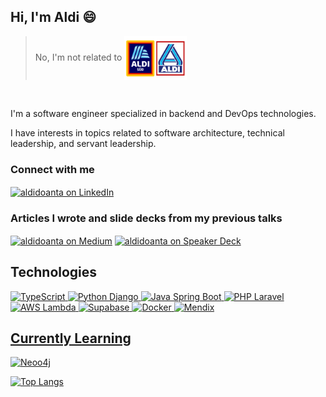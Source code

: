 ## Hi, I'm Aldi 😄
> No, I'm not related to <a href="https://aldi.com/" target="blank"><img align="center" src="https://raw.githubusercontent.com/aldidoanta/aldidoanta/main/aldi-sud-aldi-nord-seeklogo.svg" alt="ALDI Supermarket" height="70" width="100" /></a>
<br />

I'm a software engineer specialized in backend and DevOps technologies.

I have interests in topics related to software architecture, technical leadership, and servant leadership.

### Connect with me
<a href="https://www.linkedin.com/in/aldidoanta/" target="blank"><img align="center" src="https://content.linkedin.com/content/dam/me/business/en-us/amp/brand-site/v2/bg/LI-Bug.svg.original.svg" alt="aldidoanta on LinkedIn" height="42" width="50" /></a>


### Articles I wrote and slide decks from my previous talks
<a href="https://medium.com/@aldidoanta" target="blank"><img align="center" src="https://upload.wikimedia.org/wikipedia/commons/thumb/3/35/Medium_%28website%29_logo_2024.svg/1920px-Medium_%28website%29_logo_2024.svg.png" alt="aldidoanta on Medium" height="40" /></a>
<a href="https://speakerdeck.com/aldidoanta" target="blank"><img align="center" src="https://www.svgrepo.com/show/354375/speakerdeck.svg" alt="aldidoanta on Speaker Deck" height="50" width="50" /></a>

## Technologies
<a href="https://www.typescriptlang.org/" target="_blank" rel="noreferrer"> <img src="https://cdn.worldvectorlogo.com/logos/typescript.svg" alt="TypeScript" height="50"/>
<a href="https://www.djangoproject.com/" target="_blank" rel="noreferrer"> <img src="https://cdn.worldvectorlogo.com/logos/django.svg" alt="Python Django" width="50" height="50"/>
<a href="https://spring.io/projects/spring-boot" target="_blank" rel="noreferrer"> <img src="https://cdn.worldvectorlogo.com/logos/spring-3.svg" alt="Java Spring Boot" width="50" height="50"/>
<a href="https://laravel.com/" target="_blank" rel="noreferrer"> <img src="https://cdn.worldvectorlogo.com/logos/laravel-2.svg" alt="PHP Laravel" width="50" height="50"/>
<a href="https://aws.amazon.com/lambda/"> <img src="https://cdn.worldvectorlogo.com/logos/aws-lambda-1.svg" alt="AWS Lambda" width="50" height="50"/>
<a href="https://supabase.com/"> <img src="https://www.vectorlogo.zone/logos/supabase/supabase-icon.svg" alt="Supabase" height="50"/>
<a href="https://www.docker.com/"> <img src="https://cdn.worldvectorlogo.com/logos/docker-4.svg" alt="Docker" width="50" height="50"/>
<a href="https://www.mendix.com/"> <img src="https://images.squarespace-cdn.com/content/v1/5dfa2c39017ba35b991218b8/bdaa1bb4-8901-4487-b54f-6d47bffa5788/Mendix-Brandmark-RGB-Outline-MX+Small-Blue-ExtraLarge.png" alt="Mendix" height="50"/>

## Currently Learning
<a href="https://neo4j.com/"> <img src="https://icon.icepanel.io/Technology/png-shadow-512/New4j.png" alt="Neoo4j" height="70"/>

![Top Langs](https://github-readme-stats.vercel.app/api/top-langs/?username=aldidoanta&layout=compact&hide=html,css,scss&langs_count=8&custom_title=Languages%2C%20Excluding%20HTML%2FCSS)
